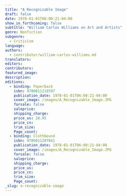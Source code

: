 ```yaml
---
title: "A Recognizable Image"
draft: false
date: 1978-01-01T06:00:21-04:00
show_in_forthcoming: false
subtitle: "William Carlos Williams on Art and Artists"
genre: Nonfiction
subgenre:
  - Criticism
language:
authors:
  - contributor/william-carlos-williams.md
translators:
editors:
contributors:
featured_image:
description:
editions:
  - binding: Paperback
    isbn: 9780811218597
    publication_date: 1978-01-01T06:00:21-04:00
    cover_image: /images/A_Recognizable_Image.JPG
    forsale: false
    saleprice:
    shipping_charge:
    price_us: 18.95
    price_cn:
    trim_size:
    Page_count:
  - binding: Clothbound
    isbn: 9780811207041
    publication_date: 1978-01-01T06:00:21-04:00
    cover_image: /images/A_Recognizable_Image.JPG
    forsale: false
    saleprice:
    shipping_charge:
    price_us:
    price_cn:
    trim_size:
    Page_count:
_slug: a-recognizable-image
---
```

